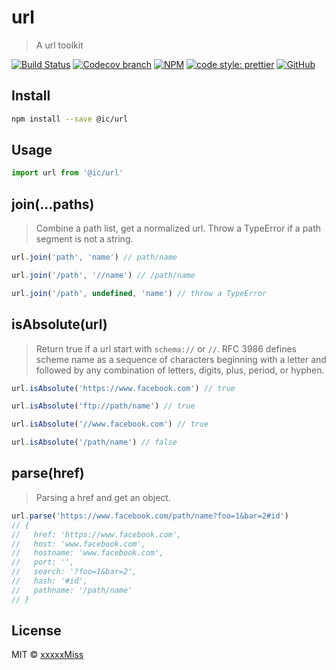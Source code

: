 # url

> A url toolkit

[![Build Status](https://img.shields.io/travis/xxxxxMiss/url/master.svg)](https://travis-ci.org/xxxxxMiss/url)
[![Codecov branch](https://img.shields.io/codecov/c/github/xxxxxMiss/url/master.svg)](https://codecov.io/gh/xxxxxMiss/url)
[![NPM](https://img.shields.io/npm/v/url.svg)](https://www.npmjs.com/package/@ic/url)
[![code style: prettier](https://img.shields.io/badge/code_style-prettier-ff69b4.svg?style=flat-square)](https://github.com/prettier/prettier)
[![GitHub](https://img.shields.io/github/license/mashape/apistatus.svg)](https://opensource.org/licenses/MIT)


## Install

```bash
npm install --save @ic/url
```

## Usage

```js
import url from '@ic/url'
```

## join(...paths)
> Combine a path list, get a normalized url.
> Throw a TypeError if a path segment is not a string.

``` js
url.join('path', 'name') // path/name

url.join('/path', '//name') // /path/name

url.join('/path', undefined, 'name') // throw a TypeError
```

## isAbsolute(url)
> Return true if a url start with `schema://` or `//`.
> RFC 3986 defines scheme name as a sequence of characters beginning with a letter and followed by any combination of letters, digits, plus, period, or hyphen.

``` js
url.isAbsolute('https://www.facebook.com') // true

url.isAbsolute('ftp://path/name') // true

url.isAbsolute('//www.facebook.com') // true

url.isAbsolute('/path/name') // false
```

## parse(href)
> Parsing a href and get an object.

``` js
url.parse('https://www.facebook.com/path/name?foo=1&bar=2#id')
// {
//   href: 'https://www.facebook.com',
//   host: 'www.facebook.com',
//   hostname: 'www.facebook.com',
//   port: '',
//   search: '?foo=1&bar=2',
//   hash: '#id',
//   pathname: '/path/name'
// }
```

## License

MIT © [xxxxxMiss](https://github.com/xxxxxMiss)
